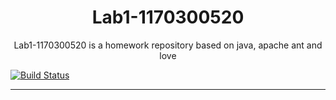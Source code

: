 # <div align="center">Lab1-1170300520</div>

<p align="center">Lab1-1170300520 is a homework repository based on java, apache ant and love </p>

[![Build Status](https://travis-ci.com/ComputerScienceHIT/Lab1-1170300520.svg?token=csB5yUSVq1G47MZjBMsh&branch=master)](https://travis-ci.com/ComputerScienceHIT/Lab1-1170300520)

---

